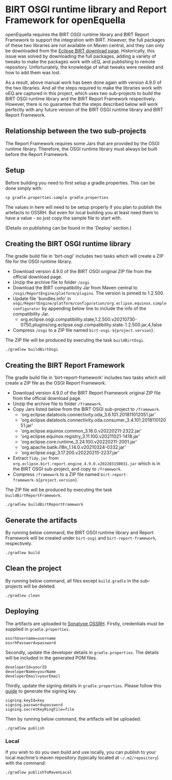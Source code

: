 # BIRT OSGI runtime library and Report Framework for openEquella

openEquella requires the BIRT OSGI runtime library and BIRT Report Framework to support the integration with BIRT.
However, the full packages of these two libraries are not available on Maven central, and they can only be downloaded
from the [Eclipse BIRT download page](https://download.eclipse.org/birt/downloads/drops/). Historically, this issue was
solved by downloading the full packages, adding a variety of tweaks to make the packages work with oEQ, and publishing
to remote repository. Unfortunately, the knowledge of what tweaks were needed and how to add them was lost. 

As a result, above manual work has been done again with version 4.9.0 of the two libraries. And all the steps required to
make the libraries work with oEQ are captured in this project, which uses two sub-projects to build the BIRT OSGI runtime 
library and the BIRT Report Framework respectively. However, there is no guarantee that the steps described below will work
perfectly with any future version of the BIRT OSGI runtime library and BIRT Report Framework.

## Relationship between the two sub-projects

The Report Framework requires some Jars that are provided by the OSGI runtime library. Therefore, the OSGI runtime library
must always be built before the Report Framework.

## Setup

Before building you need to first setup a gradle.properties. This can be done simply with:

```
cp gradle.properties.sample gradle.properties
```

The values in here will need to be setup properly if you plan to publish the artefacts to OSSRH. But
even for local building you at least need them to have a value - so just copy the sample file to
start with.

(Details on publishing can be found in the 'Deploy' section.)

## Creating the BIRT OSGI runtime library

The gradle build file in 'birt-osgi' includes two tasks which will create a ZIP file for the OSGI runtime library.
* Download version 4.9.0 of the BIRT OSGI original ZIP file from the official download page.
* Unzip the archive file to folder `/osgi`.
* Download the BIRT compatibility Jar from Maven central to `/osgi/ReportEngine/platform/plugins`. The version is pinned to 1.2.500.
* Update file 'bundles.info' in `osgi/ReportEngine/platform/configuration/org.eclipse.equinox.simpleconfigurator`
by appending below line to include the info of the compatibility Jar.
  * org.eclipse.osgi.compatibility.state,1.2.500.v20210730-0750,plugins/org.eclipse.osgi.compatibility.state-1.2.500.jar,4,false
* Compress `/osgi` to a ZIP file named `birt-osgi-${project.version}`.

The ZIP file will be produced by executing the task `buildBirtOsgi`.

```
./gradlew buildBirtOsgi
```

## Creating the BIRT Report Framework

The gradle build file in 'birt-report-framework' includes two tasks which will create a ZIP file as the OSGI Report Framework.
* Download version 4.9.0 of the BIRT Report Framework original ZIP file from the official download page.
* Unzip the archive file to folder `/framework`.
* Copy Jars listed below from the BIRT OSGI sub-project to `/framework`.
  * 'org.eclipse.datatools.connectivity.oda_3.6.101.201811012051.jar'
  * 'org.eclipse.datatools.connectivity.oda.consumer_3.4.101.201811012051.jar'
  * 'org.eclipse.equinox.common_3.16.0.v20220211-2322.jar'
  * 'org.eclipse.equinox.registry_3.11.100.v20211021-1418.jar'
  * 'org.eclipse.core.runtime_3.24.100.v20220211-2001.jar'
  * 'org.apache.batik.i18n_1.14.0.v20210324-0332.jar'
  * 'org.eclipse.osgi_3.17.200.v20220215-2237.jar'
* Extract `Tidy.jar` from `org.eclipse.birt.report.engine_4.9.0.v202203150031.jar` which is in the BIRT OSGI sub-project, and copy to `/framework`.
* Compress `/framework` to a ZIP file named `birt-report-framework-${project.version}`.

The ZIP file will be produced by executing the task `buildBirtReportFramework`.

```
./gradlew buildBirtReportFramework
```

## Generate the artifacts

By running below command, the BIRT OSGI runtime library and Report Framework will be created under `birt-osgi` and `birt-report-framework`, respectively.

```
./gradlew build
```

## Clean the project

By running below command, all files except `build.gradle` in the sub-projects will be deleted.

```
./gradlew clean
```

## Deploying

The artifacts are uploaded to [Sonatype OSSRH](https://oss.sonatype.org).
Firstly, credentials must be supplied in `gradle.properties`.

```
ossrhUsername=username
ossrhPassword=password
```

Secondly, update the developer details in `gradle.properties`. The details will be included in the generated POM files.

```
developerId=yourID
developerName=yourName
developerEmail=yourEmail
```

Thirdly, update the signing details in `gradle.properties`. Please follow this [guide](https://central.sonatype.org/publish/requirements/gpg/) to generate the signing key.

```
signing.keyId=key
signing.password=password
signing.secretKeyRingFile=file
```

Then by running below command, the artifacts will be uploaded.

```
./gradlew publish
```

### Local

If you wish to do you own build and use locally, you can publish to your local machine's maven
repository (typically located at `~/.m2/repository`) with the command:

```
./gradlew publishToMavenLocal
```
